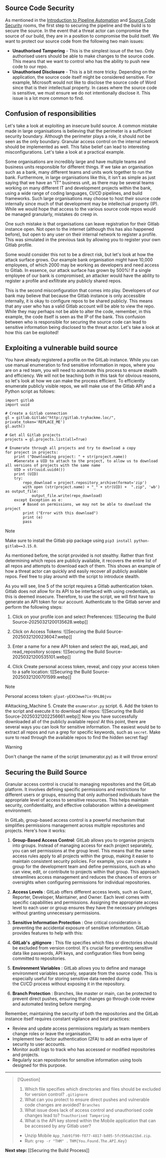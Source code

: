 ## Source Code Security  

As mentioned in the [Introduction to Pipeline Automation](http://tryhackme.com/jr/introtopipelineautomation) and [Source Code Security](https://tryhackme.com/room/sourcecodesecurity) rooms, the first step to securing the pipeline and the build is to secure the source. In the event that a threat actor can compromise the source of our build, they are in a position to compromise the build itself. We want to protect our source code from the following two main issues:

- **Unauthorised Tampering** - This is the simplest issue of the two. Only authorised users should be able to make changes to the source code. This means that we want to control who has the ability to push new code to our repo.
- **Unauthorised Disclosure** - This is a bit more tricky. Depending on the application, the source code itself might be considered sensitive. For example, Microsoft would not like to disclose the source code of Word since that is their intellectual property. In cases where the source code is sensitive, we must ensure we do not intentionally disclose it. This issue is a lot more common to find.

## Confusion of responsibilities  

Let's take a look at exploiting an insecure build source. A common mistake made in large organisations is believing that the perimeter is a sufficient security boundary. Although the perimeter plays a role, it should not be seen as the only boundary. Granular access control on the internal network should be implemented as well. This false belief can lead to interesting misconfigurations. Let's take a look at a practical example.

Some organisations are incredibly large and have multiple teams and business units responsible for different things. If we take an organisation such as a bank, many different teams and units work together to run the bank. Furthermore, in large organisations like this, it isn't as simple as just saying that we have an "IT" business unit, as there may be several teams working on many different IT and development projects within the bank, using a wide range of coding languages, CI/CD pipelines, and build frameworks. Such large organisations may choose to host their source code internally since much of that development may be intellectual property (IP). While we would hope that access to the various source code repos would be managed granularly, mistakes do creep in.

One such mistake is that organisations can leave registration for their Gitlab instance open. Not open to the internet (although this has also happened before), but open to any user on their internal network to register a profile. This was simulated in the previous task by allowing you to register your own Gitlab profile.

Some would consider this not to be a direct risk, but let's look at how the attack surface grows. Our example bank organisation might have 10,000 employees, of which 2000 may be working as developers and need access to Gitlab. In essence, our attack surface has grown by 500%! If a single employee of our bank is compromised, an attacker would have the ability to register a profile and exfiltrate any publicly shared repos.

This is the second misconfiguration that comes into play. Developers of our bank may believe that because the Gitlab instance is only accessible internally, it is okay to configure repos to be shared publicly. This means that any user who has a valid Gitlab account will be able to view the repo. While they may perhaps not be able to alter the code, remember, in this example, the code itself is seen as the IP of the bank. This confusion between who is responsible for securing the source code can lead to sensitive information being disclosed to the threat actor. Let's take a look at how this can be exploited!

## Exploiting a vulnerable build source

You have already registered a profile on the GitLab instance. While you can use manual enumeration to find sensitive information in repos, where you are on a red team, you will need to automate this process to ensure stealth and efficiency. We will not be teaching both in this task for obvious reasons, so let's look at how we can make the process efficient. To efficiently enumerate publicly visible repos, we will make use of the Gitlab API and a Python script as follows:

```
import gitlab
import uuid

# Create a Gitlab connection
gl = gitlab.Gitlab("http://gitlab.tryhackme.loc/", private_token='REPLACE_ME')
gl.auth()

# Get all Gitlab projects
projects = gl.projects.list(all=True)

# Enumerate through all projects and try to download a copy
for project in projects:
    print ("Downloading project: " + str(project.name))
    #Generate a UID to attach to the project, to allow us to download all versions of projects with the same name
    UID = str(uuid.uuid4())
    print (UID)
    try:
        repo_download = project.repository_archive(format='zip')
        with open (str(project.name) + "_" + str(UID) +  ".zip", 'wb') as output_file:
            output_file.write(repo_download)
    except Exception as e:
        # Based on permissions, we may not be able to download the project
        print ("Error with this download")
        print (e)
        pass
```

>[!Note]
>Make sure to install the Gitlab pip package using `pip3 install python-gitlab==3.15.0`.

As mentioned before, the script provided is not stealthy. Rather than first determining which repos are publicly available, it recovers the entire list of all repos and attempts to download each of them. This shows an example of how a threat actor can quickly and easily recover all publicly available repos. Feel free to play around with the script to introduce stealth.

As you will see, line 5 of the script requires a Gitlab authentication token. Gitlab does not allow for its API to be interfaced with using credentials, as this is deemed insecure. Therefore, to use the script, we will first have to generate an API token for our account. Authenticate to the Gitlab server and perform the following steps:

1. Click on your profile icon and select Preferences:
	![[Securing the Build Source-20250321200135628.webp]]
	
2. Click on Access Tokens:
	![[Securing the Build Source-20250321200236047.webp]]
3. Enter a name for a new API token and select the api, read_api, and read_repository scopes:
	![[Securing the Build Source-20250321200535101.webp]]
4. Click Create personal access token, reveal, and copy your access token to a safe location:
	![[Securing the Build Source-20250321200701599.webp]]
	
>[!Note]
>Personal access token:
>`glpat-yEXX3ewe7ix-9hLB6jvu`

#Attacking_Machine
5. Create the `enumerator.py` script.
6. Add the token to the script and execute it to download all repos:
	![[Securing the Build Source-20250321202256661.webp]]
Now you have successfully downloaded all of the publicly available repos! At this point, there are several ways you can look for sensitive information. The easiest would be to extract all repos and run a grep for specific keywords, such as `secret`. Make sure to read through the available repos to find the hidden secret flag! 

>[!warning]
Don't change the name of the script (enumerator.py) as it will throw errors!

## Securing the Build Source

Granular access control is crucial to managing repositories and the GitLab platform. It involves defining specific permissions and restrictions for different users or groups, ensuring that only authorised individuals have the appropriate level of access to sensitive resources. This helps maintain security, confidentiality, and effective collaboration within a development environment.

In GitLab, group-based access control is a powerful mechanism that simplifies permissions management across multiple repositories and projects. Here's how it works:

1. **Group-Based Access Control**: GitLab allows you to organise projects into groups. Instead of managing access for each project separately, you can set permissions at the group level. This means that the same access rules apply to all projects within the group, making it easier to maintain consistent security policies. For example, you can create a group for the development team and define permissions, such as who can view, edit, or contribute to projects within that group. This approach streamlines access management and reduces the chances of errors or oversights when configuring permissions for individual repositories.
2. **Access Levels** : GitLab offers different access levels, such as Guest, Reporter, Developer, Maintainer, and Owner. Each level comes with specific capabilities and permissions. Assigning the appropriate access level to each user or group ensures they have the necessary privileges without granting unnecessary permissions.
3. **Sensitive Information Protection** : One critical consideration is preventing the accidental exposure of sensitive information. GitLab provides features to help with this:

4. **GitLab's .gitignore** : This file specifies which files or directories should be excluded from version control. It's crucial for preventing sensitive data like passwords, API keys, and configuration files from being committed to repositories.
5. **Environment Variables** : GitLab allows you to define and manage environment variables securely, separate from the source code. This is especially useful for storing sensitive data needed during the CI/CD process without exposing it in the repository.
6. **Branch Protection** : Branches, like master or main, can be protected to prevent direct pushes, ensuring that changes go through code review and automated testing before merging.

Remember, maintaining the security of both the repositories and the GitLab instance itself requires constant vigilance and best practices:

- Review and update access permissions regularly as team members change roles or leave the organisation.
- Implement two-factor authentication (2FA) to add an extra layer of security to user accounts.
- Monitor audit logs to track who has accessed or modified repositories and projects.
- Regularly scan repositories for sensitive information using tools designed for this purpose.


---
>[!Question]
>1. Which file specifies which directories and files should be excluded for version control?
>`.gitignore`
>2. What can you protect to ensure direct pushes and vulnerable code changes are avoided?
>`Branches`
>3. What issue does lack of access control and unauthorised code changes lead to?
>`Tnauthorised Tampering`
>4. What is the API key stored within the Mobile application that can be accessed by any Gitlab user?
>- Unzip Mobile `App_7ab91f90-f077-4817-bd05-5fc956ab21bd.zip`.
>- Run: `grep -r "THM" .`
>`THM{You.Found.The.API.Key}`


**Next step:**  [[Securing the Build Process]]
